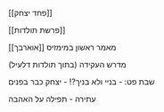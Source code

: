 

[[פחד יצחק]]

[[פרשת תולדות]]

[[אוארבך]] מאמר ראשון במימזיס

מדרש העקידה (בתוך תולדות דלעיל)

שבת פט: - בניי ולא בניך?! - יצחק כבר בפנים

עתירה - תפילה על האהבה
